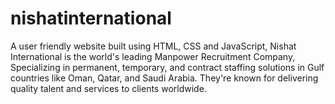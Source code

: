 # nishatinternational
A user friendly website built using HTML, CSS and JavaScript, Nishat International is the world's leading Manpower Recruitment Company, Specializing in permanent, temporary, and contract staffing solutions in Gulf countries like Oman, Qatar, and Saudi Arabia. They're known for delivering quality talent and services to clients worldwide.
